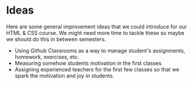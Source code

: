 # Ideas

Here are some general improvement ideas that we could introduce for our HTML & CSS course. We might need more time to tackle these so maybe we should do this in between semesters.

- Using Github Classrooms as a way to manage student's assignments, homework, exercises, etc.
- Measuring somehow students motivation in the first classes
- Assigning experienced teachers for the first few classes so that we spark the motivation and joy in students.
